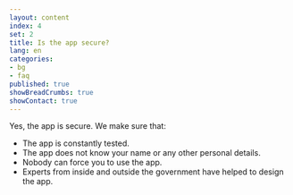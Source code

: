 ```yaml
---
layout: content
index: 4
set: 2
title: Is the app secure?
lang: en
categories:
- bg
- faq
published: true
showBreadCrumbs: true
showContact: true
---
```


Yes, the app is secure. We make sure that:
-  The app is constantly tested.
-  The app does not know your name or any other personal details.
-  Nobody can force you to use the app.
-  Experts from inside and outside the government have helped to design the app.
